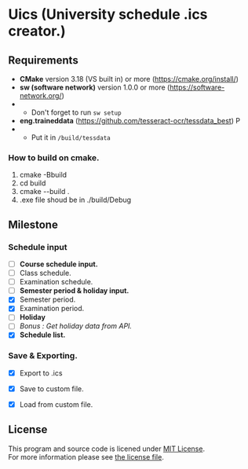 # **Uics** (University schedule .ics creator.)

## Requirements
- **CMake** version 3.18 (VS built in) or more (https://cmake.org/install/)
- **sw (software network)** version 1.0.0 or more (https://software-network.org/) 
- - Don't forget to run ```sw setup```
- **eng.traineddata** (https://github.com/tesseract-ocr/tessdata_best) P
- - Put it in ```/build/tessdata```

### How to build on cmake.
1. cmake -Bbuild
2. cd build
3. cmake --build .
4. .exe file shoud be in ./build/Debug

## Milestone

### Schedule input

- [ ] **Course schedule input.**
- [ ] Class schedule.
- [ ] Examination schedule.
- [ ] **Semester period & holiday input.**
- [x] Semester period.
- [x] Examination period.
- [ ] **Holiday**
- [ ] *Bonus : Get holiday data from API.*
- [x] **Schedule list.**

### Save & Exporting.

- [x] Export to .ics
- [x] Save to custom file.
- [x] Load from custom file.


## License

This program and source code is licened under [MIT License](https://opensource.org/licenses/MIT).  
For more information please see [the license file](LICENSE).
